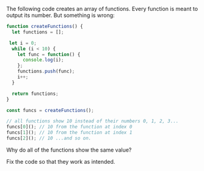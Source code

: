 The following code creates an array of functions. Every function is meant to output its number. But something is wrong:

```js index.js
function createFunctions() {
  let functions = [];

 let i = 0;
  while (i < 10) {
    let func = function() {
      console.log(i);
    };
    functions.push(func); 
    i++;
  }

  return functions;
}

const funcs = createFunctions();

// all functions show 10 instead of their numbers 0, 1, 2, 3...
funcs[0](); // 10 from the function at index 0
funcs[1](); // 10 from the function at index 1
funcs[2](); // 10 ...and so on.
```

Why do all of the functions show the same value?

Fix the code so that they work as intended.
